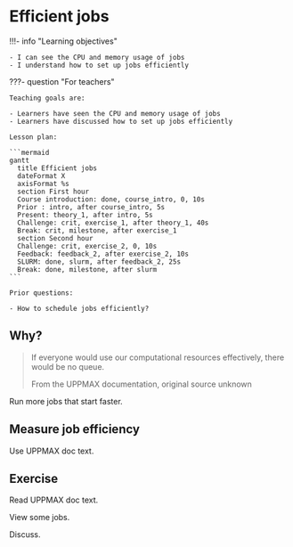 # Efficient jobs

!!!- info "Learning objectives"

    - I can see the CPU and memory usage of jobs
    - I understand how to set up jobs efficiently

???- question "For teachers"

    Teaching goals are:

    - Learners have seen the CPU and memory usage of jobs
    - Learners have discussed how to set up jobs efficiently

    Lesson plan:

    ```mermaid
    gantt
      title Efficient jobs
      dateFormat X
      axisFormat %s
      section First hour
      Course introduction: done, course_intro, 0, 10s
      Prior : intro, after course_intro, 5s
      Present: theory_1, after intro, 5s
      Challenge: crit, exercise_1, after theory_1, 40s
      Break: crit, milestone, after exercise_1
      section Second hour
      Challenge: crit, exercise_2, 0, 10s
      Feedback: feedback_2, after exercise_2, 10s
      SLURM: done, slurm, after feedback_2, 25s
      Break: done, milestone, after slurm
    ```

    Prior questions:

    - How to schedule jobs efficiently?


## Why?

> If everyone would use our computational resources effectively,
> there would be no queue.
>
> From the UPPMAX documentation, original source unknown

Run more jobs that start faster.

## Measure job efficiency

Use UPPMAX doc text.

## Exercise

Read UPPMAX doc text.

View some jobs.

Discuss.

